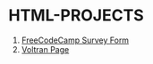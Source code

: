 # HTML-PROJECTS
<ol>
<li><a href="https://mariamharold.github.io/HTML-PROJECTS/freecodecamp-surveyform/" target="_blank">FreeCodeCamp Survey Form</a></li>
<li><a href="https://mariamharold.github.io/HTML-PROJECTS/voltran/" target="_blank">Voltran Page</a></li>
</ol>
